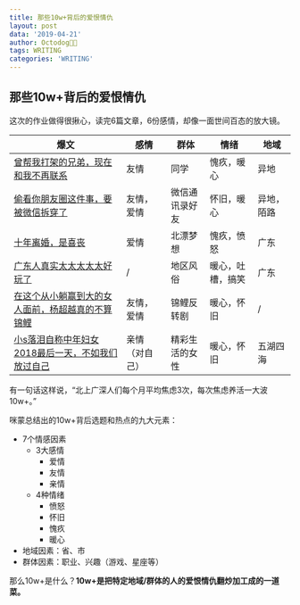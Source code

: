 ```yaml
---
title: 那些10w+背后的爱恨情仇
layout: post
data: '2019-04-21'
author: Octodog🐙🐶
tags: WRITING
categories: 'WRITING'
---
```


## 那些10w+背后的爱恨情仇

这次的作业做得很揪心，读完6篇文章，6份感情，却像一面世间百态的放大镜。



| 爆文 | 感情 | 群体 | 情绪 |地域 |
| ------ | ------ | ------ | ------ | ------ |
| [曾帮我打架的兄弟，现在和我不再联系](https://mp.weixin.qq.com/s/qLHz5RIHYdOjjt1hzKRA4g) | 友情 | 同学 |愧疚，暖心 |异地 |
| [偷看你朋友圈这件事，要被微信拆穿了](https://mp.weixin.qq.com/s/LPDO8KypNJv9xEU2CIFDTQ) | 友情，爱情 | 微信通讯录好友 | 怀旧，暖心 | 异地，陌路|
| [十年离婚，是喜丧](https://mp.weixin.qq.com/s/mSsPC2vlP4ZHJmZXGj6L8A) | 爱情 | 北漂梦想 | 愧疚，愤怒 | 广东 |
| [广东人真实太太太太太好玩了](https://mp.weixin.qq.com/s/0hn4lyuUVXWhWpe4Bxac6A) | / | 地区风俗 | 暖心，吐槽，搞笑 | 广东 |
| [在这个从小躺赢到大的女人面前，杨超越真的不算锦鲤](https://mp.weixin.qq.com/s/PRabMriWcPYKpZ7_QG520g) | 友情，爱情 | 锦鲤反转剧 | 暖心，怀旧 | / |
| [小s落泪自称中年妇女 2018最后一天，不如我们放过自己](https://mp.weixin.qq.com/s/NZpz3Xn67ML1wWRD8b6dUg) | 亲情（对自己） | 精彩生活的女性 | 暖心，怀旧 | 五湖四海 |



有一句话这样说，“北上广深人们每个月平均焦虑3次，每次焦虑养活一大波10w+。”

咪蒙总结出的10w+背后选题和热点的九大元素：
- 7个情感因素
	- 3大感情
		- 爱情
		- 友情
		- 亲情
	- 4种情绪
		- 愤怒
		- 怀旧
		- 愧疚
		- 暖心
- 地域因素：省、市
- 群体因素：职业、兴趣（游戏、星座等）

那么10w+是什么？**10w+是把特定地域/群体的人的爱恨情仇翻炒加工成的一道菜。**
